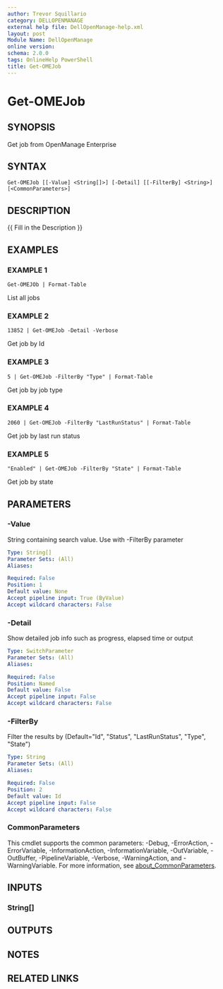 ```yaml
---
author: Trevor Squillario
category: DELLOPENMANAGE
external help file: DellOpenManage-help.xml
layout: post
Module Name: DellOpenManage
online version:
schema: 2.0.0
tags: OnlineHelp PowerShell
title: Get-OMEJob
---
```


# Get-OMEJob

## SYNOPSIS
Get job from OpenManage Enterprise

## SYNTAX

```
Get-OMEJob [[-Value] <String[]>] [-Detail] [[-FilterBy] <String>] [<CommonParameters>]
```

## DESCRIPTION
{{ Fill in the Description }}

## EXAMPLES

### EXAMPLE 1
```
Get-OMEJOb | Format-Table
```

List all jobs

### EXAMPLE 2
```
13852 | Get-OMEJob -Detail -Verbose
```

Get job by Id

### EXAMPLE 3
```
5 | Get-OMEJob -FilterBy "Type" | Format-Table
```

Get job by job type

### EXAMPLE 4
```
2060 | Get-OMEJob -FilterBy "LastRunStatus" | Format-Table
```

Get job by last run status

### EXAMPLE 5
```
"Enabled" | Get-OMEJob -FilterBy "State" | Format-Table
```

Get job by state

## PARAMETERS

### -Value
String containing search value.
Use with -FilterBy parameter

```yaml
Type: String[]
Parameter Sets: (All)
Aliases:

Required: False
Position: 1
Default value: None
Accept pipeline input: True (ByValue)
Accept wildcard characters: False
```

### -Detail
Show detailed job info such as progress, elapsed time or output

```yaml
Type: SwitchParameter
Parameter Sets: (All)
Aliases:

Required: False
Position: Named
Default value: False
Accept pipeline input: False
Accept wildcard characters: False
```

### -FilterBy
Filter the results by (Default="Id", "Status", "LastRunStatus", "Type", "State")

```yaml
Type: String
Parameter Sets: (All)
Aliases:

Required: False
Position: 2
Default value: Id
Accept pipeline input: False
Accept wildcard characters: False
```

### CommonParameters
This cmdlet supports the common parameters: -Debug, -ErrorAction, -ErrorVariable, -InformationAction, -InformationVariable, -OutVariable, -OutBuffer, -PipelineVariable, -Verbose, -WarningAction, and -WarningVariable. For more information, see [about_CommonParameters](http://go.microsoft.com/fwlink/?LinkID=113216).

## INPUTS

### String[]
## OUTPUTS

## NOTES

## RELATED LINKS
